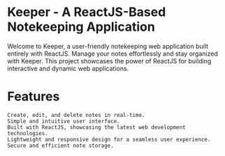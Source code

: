 # Keeper - A ReactJS-Based Notekeeping Application
 
Welcome to Keeper, a user-friendly notekeeping web application built entirely with ReactJS. Manage your notes effortlessly and stay organized with Keeper. This project showcases the power of ReactJS for building interactive and dynamic web applications.
# Features

    Create, edit, and delete notes in real-time.
    Simple and intuitive user interface.
    Built with ReactJS, showcasing the latest web development technologies.
    Lightweight and responsive design for a seamless user experience.
    Secure and efficient note storage.
